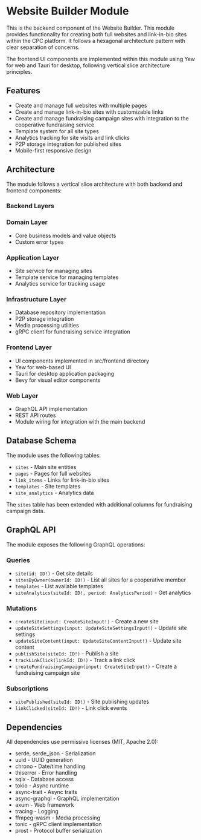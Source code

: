# Website Builder Module

This is the backend component of the Website Builder. This module provides functionality for creating both full websites and link-in-bio sites within the CPC platform. It follows a hexagonal architecture pattern with clear separation of concerns.

The frontend UI components are implemented within this module using Yew for web and Tauri for desktop, following vertical slice architecture principles.

## Features

- Create and manage full websites with multiple pages
- Create and manage link-in-bio sites with customizable links
- Create and manage fundraising campaign sites with integration to the cooperative fundraising service
- Template system for all site types
- Analytics tracking for site visits and link clicks
- P2P storage integration for published sites
- Mobile-first responsive design

## Architecture

The module follows a vertical slice architecture with both backend and frontend components:

### Backend Layers

### Domain Layer
- Core business models and value objects
- Custom error types

### Application Layer
- Site service for managing sites
- Template service for managing templates
- Analytics service for tracking usage

### Infrastructure Layer
- Database repository implementation
- P2P storage integration
- Media processing utilities
- gRPC client for fundraising service integration

### Frontend Layer
- UI components implemented in src/frontend directory
- Yew for web-based UI
- Tauri for desktop application packaging
- Bevy for visual editor components

### Web Layer
- GraphQL API implementation
- REST API routes
- Module wiring for integration with the main backend

## Database Schema

The module uses the following tables:

- `sites` - Main site entities
- `pages` - Pages for full websites
- `link_items` - Links for link-in-bio sites
- `templates` - Site templates
- `site_analytics` - Analytics data

The `sites` table has been extended with additional columns for fundraising campaign data.

## GraphQL API

The module exposes the following GraphQL operations:

### Queries
- `site(id: ID!)` - Get site details
- `sitesByOwner(ownerId: ID!)` - List all sites for a cooperative member
- `templates` - List available templates
- `siteAnalytics(siteId: ID!, period: AnalyticsPeriod)` - Get analytics

### Mutations
- `createSite(input: CreateSiteInput!)` - Create a new site
- `updateSiteSettings(input: UpdateSiteSettingsInput!)` - Update site settings
- `updateSiteContent(input: UpdateSiteContentInput!)` - Update site content
- `publishSite(siteId: ID!)` - Publish a site
- `trackLinkClick(linkId: ID!)` - Track a link click
- `createFundraisingCampaign(input: CreateSiteInput!)` - Create a fundraising campaign site

### Subscriptions
- `sitePublished(siteId: ID!)` - Site publishing updates
- `linkClicked(siteId: ID!)` - Link click events


## Dependencies

All dependencies use permissive licenses (MIT, Apache 2.0):

- serde, serde_json - Serialization
- uuid - UUID generation
- chrono - Date/time handling
- thiserror - Error handling
- sqlx - Database access
- tokio - Async runtime
- async-trait - Async traits
- async-graphql - GraphQL implementation
- axum - Web framework
- tracing - Logging
- ffmpeg-wasm - Media processing
- tonic - gRPC client implementation
- prost - Protocol buffer serialization